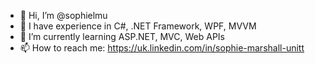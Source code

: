 - 👋 Hi, I’m @sophielmu
- 👀 I have experience in C#, .NET Framework, WPF, MVVM
- 🌱 I’m currently learning ASP.NET, MVC, Web APIs
- 📫 How to reach me: https://uk.linkedin.com/in/sophie-marshall-unitt
